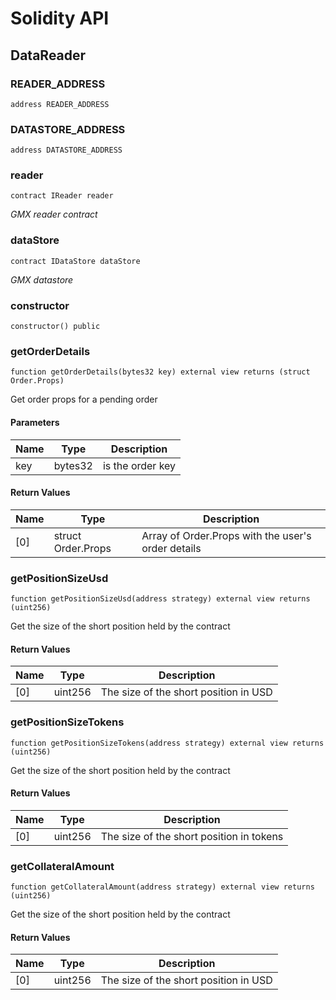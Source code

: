 # Solidity API

## DataReader

### READER_ADDRESS

```solidity
address READER_ADDRESS
```

### DATASTORE_ADDRESS

```solidity
address DATASTORE_ADDRESS
```

### reader

```solidity
contract IReader reader
```

_GMX reader contract_

### dataStore

```solidity
contract IDataStore dataStore
```

_GMX datastore_

### constructor

```solidity
constructor() public
```

### getOrderDetails

```solidity
function getOrderDetails(bytes32 key) external view returns (struct Order.Props)
```

Get order props for a pending order

#### Parameters

| Name | Type | Description |
| ---- | ---- | ----------- |
| key | bytes32 | is the order key |

#### Return Values

| Name | Type | Description |
| ---- | ---- | ----------- |
| [0] | struct Order.Props | Array of Order.Props with the user's order details |

### getPositionSizeUsd

```solidity
function getPositionSizeUsd(address strategy) external view returns (uint256)
```

Get the size of the short position held by the contract

#### Return Values

| Name | Type | Description |
| ---- | ---- | ----------- |
| [0] | uint256 | The size of the short position in USD |

### getPositionSizeTokens

```solidity
function getPositionSizeTokens(address strategy) external view returns (uint256)
```

Get the size of the short position held by the contract

#### Return Values

| Name | Type | Description |
| ---- | ---- | ----------- |
| [0] | uint256 | The size of the short position in tokens |

### getCollateralAmount

```solidity
function getCollateralAmount(address strategy) external view returns (uint256)
```

Get the size of the short position held by the contract

#### Return Values

| Name | Type | Description |
| ---- | ---- | ----------- |
| [0] | uint256 | The size of the short position in USD |

